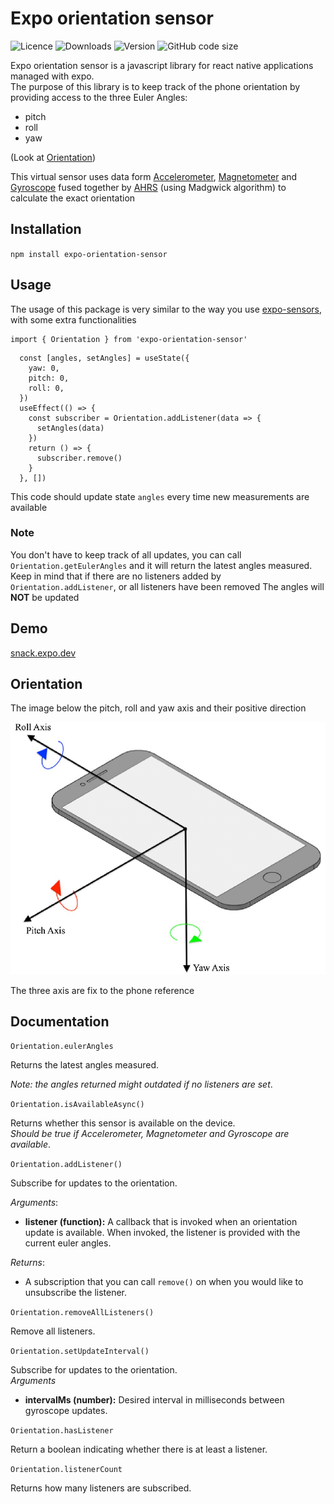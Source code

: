 # Expo orientation sensor

![Licence](https://img.shields.io/npm/l/expo-orientation-sensor)
![Downloads](https://img.shields.io/npm/dw/expo-orientation-sensor)
![Version](https://img.shields.io/npm/v/expo-orientation-sensor)
![GitHub code size](https://img.shields.io/github/languages/code-size/first-dev/expo-orientation-sensor)

Expo orientation sensor is a javascript library for  react native applications managed with expo.  
The purpose of this library is to keep track of the phone orientation by providing access to the three Euler Angles:  

* pitch
* roll
* yaw

(Look at [Orientation](#orientation))

This virtual sensor uses data form [Accelerometer][1], [Magnetometer][2] and [Gyroscope][3] fused together by [AHRS][4] (using Madgwick algorithm) to calculate the exact orientation

[1]: https://docs.expo.dev/versions/latest/sdk/accelerometer/ "Accelerometer"
[2]: https://docs.expo.dev/versions/latest/sdk/magnetometer/ "Magnetometer"
[3]: https://docs.expo.dev/versions/latest/sdk/gyroscope/ "Gyroscope"
[4]: https://github.com/psiphi75/ahrs "AHRS"

## Installation

`
npm install expo-orientation-sensor
`

## Usage

The usage of this package is very similar to the way you use [expo-sensors](https://docs.expo.dev/versions/latest/sdk/sensors/), with some extra functionalities

```tsx
import { Orientation } from 'expo-orientation-sensor'
```

```tsx
  const [angles, setAngles] = useState({
    yaw: 0,
    pitch: 0,
    roll: 0,
  })
  useEffect(() => {
    const subscriber = Orientation.addListener(data => {
      setAngles(data)
    })
    return () => {
      subscriber.remove()
    }
  }, [])
```

This code should update state `angles` every time new measurements are available

### Note

You don't have to keep track of all updates, you can call `Orientation.getEulerAngles` and it will return the latest angles measured.  
Keep in mind that if there are no listeners added by `Orientation.addListener`, or all listeners have been removed The angles will **NOT** be updated

## Demo

[snack.expo.dev](https://snack.expo.dev/@firstdev/expo-orientation-sensor-demo)

## Orientation

The image below the pitch, roll and yaw axis and their positive direction

![axis](assets/Directions-of-Roll-Pitch-and-Yaw.png)

The three axis are fix to the phone reference

## Documentation

`Orientation.eulerAngles`

Returns the latest angles measured.

*Note: the angles returned might outdated if no listeners are set*.

`Orientation.isAvailableAsync()`

Returns whether this sensor is available on the device.  
*Should be true if Accelerometer, Magnetometer and Gyroscope are available*.

`Orientation.addListener()`

Subscribe for updates to the orientation.  

*Arguments*:

* **listener (function):** A callback that is invoked when an orientation update is available. When invoked, the listener is provided with the current euler angles.

*Returns*:

* A subscription that you can call `remove()` on when you would like to unsubscribe the listener.

`Orientation.removeAllListeners()`

Remove all listeners.

`Orientation.setUpdateInterval()`

Subscribe for updates to the orientation.  
*Arguments*

* **intervalMs (number):** Desired interval in milliseconds between gyroscope updates.

`Orientation.hasListener`

Return a boolean indicating whether there is at least a listener.

`Orientation.listenerCount`

Returns how many listeners are subscribed.
